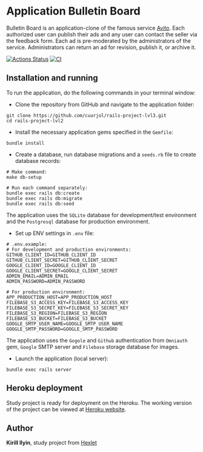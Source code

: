 # Application Bulletin Board

Bulletin Board is an application-clone of the famous service [Avito](https://www.avito.ru/). Each authorized user can 
publish their ads and any user can contact the seller via the feedback form. Each ad is pre-moderated by the 
administrators of the service. Administrators can return an ad for revision, publish it, or archive it.

[![Actions Status](https://github.com/cuurjol/rails-project-lvl3/workflows/hexlet-check/badge.svg)](https://github.com/cuurjol/rails-project-lvl3/actions)
[![CI](https://github.com/cuurjol/rails-project-lvl3/actions/workflows/main.yml/badge.svg)](https://github.com/cuurjol/rails-project-lvl3/actions/workflows/main.yml)

## Installation and running

To run the application, do the following commands in your terminal window:

* Clone the repository from GitHub and navigate to the application folder:
```
git clone https://github.com/cuurjol/rails-project-lvl3.git
cd rails-project-lvl2
```

* Install the necessary application gems specified in the `Gemfile`:
```
bundle install
```

* Create a database, run database migrations and a `seeds.rb` file to create database records:
```
# Make command:
make db-setup

# Run each command separately:
bundle exec rails db:create
bundle exec rails db:migrate
bundle exec rails db:seed
```

The application uses the `SQLite` database for development/test environment and the `Postgresql` database for
production environment.

* Set up ENV settings in `.env` file:
```
# .env.example:
# For development and production environments:
GITHUB_CLIENT_ID=GITHUB_CLIENT_ID
GITHUB_CLIENT_SECRET=GITHUB_CLIENT_SECRET
GOOGLE_CLIENT_ID=GOOGLE_CLIENT_ID
GOOGLE_CLIENT_SECRET=GOOGLE_CLIENT_SECRET
ADMIN_EMAIL=ADMIN_EMAIL
ADMIN_PASSWORD=ADMIN_PASSWORD

# For production environment:
APP_PRODUCTION_HOST=APP_PRODUCTION_HOST
FILEBASE_S3_ACCESS_KEY=FILEBASE_S3_ACCESS_KEY
FILEBASE_S3_SECRET_KEY=FILEBASE_S3_SECRET_KEY
FILEBASE_S3_REGION=FILEBASE_S3_REGION
FILEBASE_S3_BUCKET=FILEBASE_S3_BUCKET
GOOGLE_SMTP_USER_NAME=GOOGLE_SMTP_USER_NAME
GOOGLE_SMTP_PASSWORD=GOOGLE_SMTP_PASSWORD
```

The application uses the `Gogole` and `Github` authentication from `Omniauth` gem, `Google` SMTP server
and `Filebase` storage database for images.

* Launch the application (local server):
```
bundle exec rails server
```

## Heroku deployment

Study project is ready for deployment on the Heroku. The working version of the project can be viewed at
[Heroku website](https://cuurjol-hexlet-bulletin-board.herokuapp.com/).

## Author

**Kirill Ilyin**, study project from [Hexlet](https://ru.hexlet.io/)
